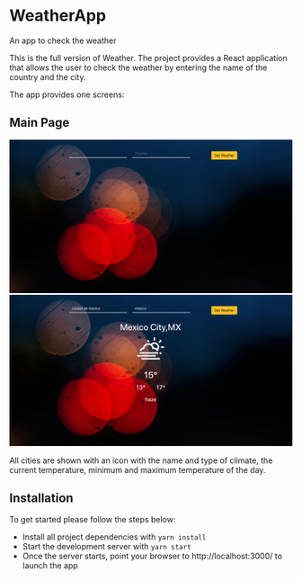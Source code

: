 # WeatherApp

An app to check the weather

This is the full version of Weather. The project provides a React application that allows the user to check the weather by entering the name of the country and the city.

The app provides one screens:

## Main Page

<img src="https://github.com/Majc23/MyApp/blob/ebfa6fff9fc3ed6de1b3f6ea44167cf2204b93b8/WeatherApp.png" />
<img src="https://github.com/Majc23/MyApp/blob/ebfa6fff9fc3ed6de1b3f6ea44167cf2204b93b8/WeatherApp2.png" />

All cities are shown with an icon with the name and type of climate, the current temperature, minimum and maximum temperature of the day.

## Installation

To get started please follow the steps below:

- Install all project dependencies with `yarn install`
- Start the development server with `yarn start`
- Once the server starts, point your browser to http://localhost:3000/ to launch the app
